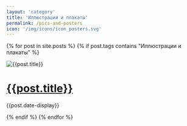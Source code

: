 ```yaml
---
layout: 'category'
title: 'Иллюстрации и плакаты'
permalink: /pics-and-posters
icon: '/img/icons/icon_posters.svg'
---
```


<div class="mainProjectsContainer">

  {% for post in site.posts %}
  {% if post.tags contains "Иллюстрации и плакаты" %}
  <div class="mainProjectCard">
    <div class="previewWrap"><img src="{{post.preview-image}}" alt="{{post.title}}" class="cardSnippet"></div>
    <div class="mainProjectCardText">
      <h1><a href =' {{post.url}} '> {{post.title}} </a></h1>
      <p class="cardDate">{{post.date-display}}</p>
    </div>
  </div>
  {% endif %}
  {% endfor %}
  
</div>